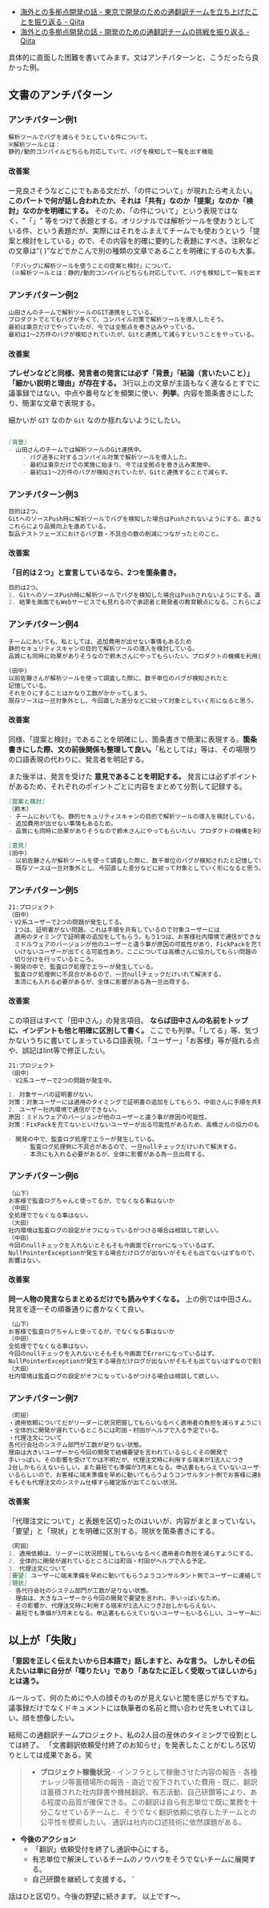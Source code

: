 - [海外との多拠点開発の話 - 東京で開発のための通翻訳チームを立ち上げたことを振り返る - Qiita](https://qiita.com/e99h2121/items/24f7beb0ee847332331e)
- [海外との多拠点開発の話 - 開発のための通翻訳チームの挑戦を振り返る - Qiita](https://qiita.com/e99h2121/items/00374d4bd27ec09b27e6)

具体的に直面した困難を書いてみます。文はアンチパターンと、こうだったら良かった例。


## 文書のアンチパターン

### アンチパターン例1
```例文.md
解析ツールでバグを減らそうとしている件について。
※解析ツールとは：
静的/動的コンパイルどちらも対応していて、バグを検知して一覧を出す機能
```
#### 改善案
一見良さそうなどこにでもある文だが、「の件について」が現れたら考えたい。
**このパートで何が話し合われたか、それは「共有」なのか「提案」なのか「検討」なのかを明確にする。** そのため、「の件について」という表現ではなく、"「」" 等をつけて表題とする。オリジナルでは解析ツールを使おうとしている件、という表題だが、実際にはそれをふまえてチームでも使おうという「提案と検討をしている」ので、その内容を的確に要約した表題にすべき。注釈などの文章は”( )”などでかこんで別の種類の文章であることを明確にするのも大事。

```案.md
「デバッグに解析ツールを使うことの提案と検討」について。
（※解析ツールとは：静的/動的コンパイルどちらも対応していて、バグを検知して一覧を出すツール）
```


### アンチパターン例2
```例文.md
山田さんのチームで解析ツールのGIT連携をしている。
プロダクトでとてもバグが多くて、コンパイル対策で解析ツールを導入したそう。
最初は東京だけでやっていたが、今では全拠点を巻き込みやっている。
最初は1～2万件のバグが検知されていたが、Gitと連携して減らすということをやっている。
```

#### 改善案
**プレゼンなどと同様、発言者の発言には必ず「背景」「結論（言いたいこと）」「細かい説明と理由」が存在する。** 3行以上の文章が主語もなく連なるとすでに議事録ではない。中点や番号などを頻繁に使い、**列挙**。内容を箇条書きにしたり、簡潔な文章で表現する。

細かいが `GIT` なのか `Git` なのか揺れないようにしたい。

```案.md

[背景]
- 山田さんのチームでは解析ツールのGit連携中。
    - バグ過多に対するコンパイル対策で解析ツールを導入した。
    - 最初は東京だけでの実施に始まり、今では全拠点を巻き込み実施中。
    - 最初は1～2万件のバグが検知されていたが、Gitと連携することで減らす。
```


### アンチパターン例3

```例文.md
目的は2つ。
GitへのソースPush時に解析ツールでバグを検知した場合はPushされないようにする。直さなければPushができない。マージリクエストの部分でも同じことをしている。結果を画面でもWebサービスでも見れるので承認者と開発者の教育観点になる。
これらにより品質向上を進めている。
製品テストフェーズにおけるバグ数・不具合の数の削減につながったとのこと。
```
#### 改善案
**「目的は２つ」と宣言しているなら、2つを箇条書き。**

```案.md
目的は2つ。
1. GitへのソースPush時に解析ツールでバグを検知した場合はPushされないようにする。直さなければPushができない。マージリクエストの部分でも同じことをしている。
2. 結果を画面でもWebサービスでも見れるので承認者と開発者の教育観点になる。これらにより品質向上を進めている。製品テストフェーズにおけるバグ数・不具合の数の削減につながったとのこと。
```


### アンチパターン例4
```例文.md
チームにおいても、私としては、追加費用が出せない事情もあるため
静的セキュリティスキャンの目的で解析ツールの導入を検討している。
品質にも同時に効果がありそうなので鈴木さんにやってもらいたい。プロダクトの機構を利用してやりたい。

(田中)
以前佐藤さんが解析ツールを使って調査した際に、数千単位のバグが検知されたと
記憶している。
それを０にすることはかなり工数がかかってしまう。
既存ソースは一旦対象外とし、今回直した差分などに絞って対象としていく形になると思う。

``` 
#### 改善案
同様、「提案と検討」であることを明確にし、箇条書きで簡潔に表現する。**箇条書きにした際、文の前後関係も整理して良い。**「私としては」等は、その場限りの口語表現の代わりに、発言者を明記する。

また後半は、発言を受けた **意見であることを明記する。**
発言には必ずポイントがあるため、それぞれのポイントごとに内容をまとめて分割して記録する。

```案.md
[提案と検討]
（鈴木）
- チームにおいても、静的セキュリティスキャンの目的で解析ツールの導入を検討している。
- 追加費用が出せない事情もあるため。
- 品質にも同時に効果がありそうなので鈴木さんにやってもらいたい。プロダクトの機構を利用してやりたい。

[意見]
(田中)
- 以前佐藤さんが解析ツールを使って調査した際に、数千単位のバグが検知されたと記憶している。それを０にすることはかなり工数がかかってしまう。
- 既存ソースは一旦対象外とし、今回直した差分などに絞って対象としていく形になると思う。

```

### アンチパターン例5

```例文.md
21:プロジェクト
（田中）
・V2系ユーザーで2つの問題が発生してる。
　1つは、証明書がない問題。これは手順を共有しているので対象ユーザーには
　適用のタイミングで証明書の追加をしてもらう。もう1つは、お客様社内環境で通信ができない。
　ミドルウェアのバージョンが他のユーザーと違う事が原因の可能性があり、FickPackを充てないと
　いけないユーザーが出てくる可能性あり。ここについては高橋さんに協力してもらい問題の
　切り分けを行っているところ。
・開発の中で、監査ログ処理でエラーが発生している。
　監査ログ処理側に不具合があるので、一旦nullチェックだけいれて解決する。
　本流にも入れる必要があるが、全体に影響がある為一旦出荷する。
```

#### 改善案
この項目はすべて「田中さん」の発言項目。
**ならば田中さんの名前をトップに、インデントも他と明確に区別して書く。** ここでも列挙。「してる」等、気づかないうちに書いてしまっている口語表現、「ユーザー」「お客様」等が揺れる点や、誤記はlint等で修正したい。

```案.md
21:プロジェクト
（田中）
- V2系ユーザーで2つの問題が発生中。

1. 対象サーバの証明書がない。
対策：対象ユーザーには適用のタイミングで証明書の追加をしてもらう。中田さんに手順を共有済。
2. ユーザー社内環境で通信ができない。
原因：ミドルウェアのバージョンが他のユーザーと違う事が原因の可能性。
対策：FixPackを充てないといけないユーザーが出る可能性があるため、高橋さんの協力のもと問題の切り分け中。

- 開発の中で、監査ログ処理でエラーが発生している。
    - 監査ログ処理側に不具合があるので、一旦nullチェックだけいれて解決する。
    - 本流にも入れる必要があるが、全体に影響がある為一旦出荷する。
```


### アンチパターン例6

```例文.md
（山下）
お客様で監査ログちゃんと使ってるが、でなくなる事はないか
（中田）
全処理ででなくなる事はない。
（大田）
社内環境は監査ログの設定がオフになっているがつける場合は相談して欲しい。
（中田）
今回のnullチェックを入れないとそもそも今画面でErrorになっているはず。
NullPointerExceptionが発生する場合だけログが出ないがそもそも出てないはずなので、
影響はない。
``` 
#### 改善案
**同一人物の発言ならまとめるだけでも読みやすくなる。**
上の例では中田さん。発言を逐一その順番通りに書かなくて良い。

```案.md
（山下）
お客様で監査ログちゃんと使ってるが、でなくなる事はないか
（中田）
全処理ででなくなる事はない。
今回のnullチェックを入れないとそもそも今画面でErrorになっているはず。
NullPointerExceptionが発生する場合だけログが出ないがそもそも出てないはずなので影響はない。
（大田）
社内環境は監査ログの設定がオフになっているがつける場合は相談して欲しい。
``` 


### アンチパターン例7

```例文.md
（町田）
・適用依頼についてだがリーダーに状況把握してもらいなるべく適用者の負担を減らすようにする。
・全体的に開発が遅れているところには町田・村田がヘルプで入る予定でいる。
・代理注文について
各代行会社のシステム部門が工数が足りない状態。
理由は大きいユーザーから今回の開発で結構要望を言われているらしくその開発で
手いっぱい。その影響を受けてかは不明だが、代理注文時に利用する端末が1法人につき
2台しかもらえないらしい。また最短でも準備が3月末となる。申込書ももらえていないユーザーも
いるらしいので、お客様に端末準備を早めに動いてもらうようコンサルタント側でお客様に連絡してほしい。
そもそも代理注文のシステム仕様すら確定版が出てこない状況。
```

#### 改善案
「代理注文について」と表題を区切ったのはいいが、内容がまとまっていない。
「要望」と「現状」とを明確に区別する。現状を箇条書きにする。

```案.md
（町田）
1. 適用依頼は、リーダーに状況把握してもらいなるべく適用者の負担を減らすようにする。
2. 全体的に開発が遅れているところには町田・村田がヘルプで入る予定。
3. 代理注文について
[要望] ユーザーに端末準備を早めに動いてもらうようコンサルタント側でユーザーに連絡してほしい。
[現状]
- 各代行会社のシステム部門が工数が足りない状態。
- 理由は、大きなユーザーから今回の開発で要望を言われ、手いっぱいなため。
- その影響か、代理注文時に利用する端末が1法人につき2台しかもらえない。
- 最短でも準備が3月末となる。申込書ももらえていないユーザーもいるらしい。ユーザーAに関してはそもそも代理注文のシステム仕様すら確定版が出てこない状況。
```


## 以上が「失敗」

**「意図を正しく伝えたいから日本語で」話しますと、みな言う。
しかしその伝えたいは単に自分が「喋りたい」であり「あなたに正しく受取ってほしいから」とは違う。**

ルールって、何のためにや人の顔そのものが見えないと闇を感じがちですね。
議事録だけでなくドキュメントには執筆者の名前と問い合わせ先をいれてほしい。顔を想像したい。

結局この通翻訳チームプロジェクト、私の2人目の産休のタイミングで役割としては終了。
「文書翻訳依頼受付終了のお知らせ」を発表したことがむしろ区切りとしては成果である。笑


> - **プロジェクト稼働状況**
    - インフラとして稼働させた内容の報告
    - 各種ナレッジ等蓄積場所の報告
    - 直近で投下されていた費用
        - 既に、翻訳は蓄積された社内辞書や機械翻訳、有志活動、自己研鑽等により、ある程度の品質が確保できる。この翻訳は自ら有志単位で既に業務を十分こなせているチームと、そうでなく翻訳依頼に依存したチームとの公平性を模索したい。
通訳は社内の口述技術に依然課題がある。
- **今後のアクション**
    - 「翻訳」依頼受付を終了し通訳中心にする。
    - 有志単位で解決しているチームのノウハウをそうでないチームに展開する。
    - 自己研鑽を継続して支援する。
`

話はひと区切り。今後の野望に続きます。
以上です～。
